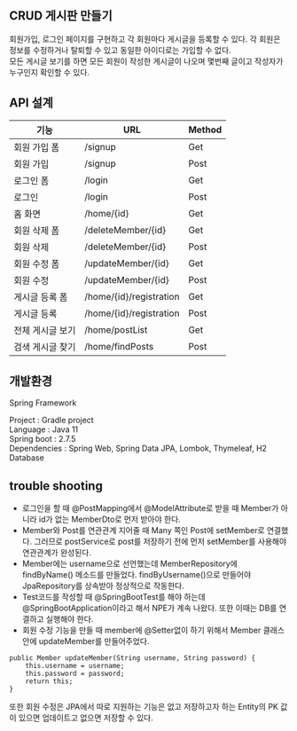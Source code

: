 ## CRUD 게시판 만들기

회원가입, 로그인 페이지를 구현하고 각 회원마다 게시글을 등록할 수 있다. 각 회원은 정보를 수정하거나 탈퇴할 수 있고 동일한 아이디로는 가입할 수 없다.  
모든 게시글 보기를 하면 모든 회원이 작성한 게시글이 나오며 몇번째 글이고 작성자가 누구인지 확인할 수 있다.

## API 설계  

|기능|URL|Method|                      
|---|---|---|                                               
|회원 가입 폼| /signup| Get|            
|회원 가입 | /signup| Post| 
|로그인 폼| /login| Get|
|로그인|/login|Post|
|홈 화면|/home/{id}|Get|
|회원 삭제 폼|/deleteMember/{id}|Get|
|회원 삭제|/deleteMember/{id}|Post|
|회원 수정 폼|/updateMember/{id}|Get|
|회원 수정|/updateMember/{id}|Post|
|게시글 등록 폼|/home/{id}/registration|Get|
|게시글 등록|/home/{id}/registration|Post|
|전체 게시글 보기|/home/postList|Get|
|검색 게시글 찾기|/home/findPosts|Post|

## 개발환경 

Spring Framework   

Project : Gradle project  
Language : Java 11                
Spring boot : 2.7.5     
Dependencies : Spring Web, Spring Data JPA, Lombok, Thymeleaf, H2 Database 

## trouble shooting

* 로그인을 할 때 @PostMapping에서 @ModelAttribute로 받을 때 Member가 아니라 id가 없는 MemberDto로 먼저 받아야 한다.  
* Member와 Post를 연관관계 지어줄 때 Many 쪽인 Post에 setMember로 연결했다. 그러므로 postService로 post를 저장하기 전에 먼저 setMember를 사용해야 연관관계가 완성된다. 
* Member에는 username으로 선언했는데 MemberRepository에 findByName() 메소드를 만들었다. findByUsername()으로 만들어야 JpaRepository를 상속받아 정상적으로 작동한다.
* Test코드를 작성할 때 @SpringBootTest를 해야 하는데 @SpringBootApplication이라고 해서 NPE가 계속 나왔다. 또한 이때는 DB를 연결하고 실행해야 한다.   
* 회원 수정 기능을 만들 때 member에 @Setter없이 하기 위해서 Member 클래스 안에 updateMember를 만들어주었다. 
```
public Member updateMember(String username, String password) {
    this.username = username;
    this.password = password;
    return this;
}
```
또한 회원 수정은 JPA에서 따로 지원하는 기능은 없고 저장하고자 하는 Entity의 PK 값이 있으면 업데이트고 없으면 저장할 수 있다.
